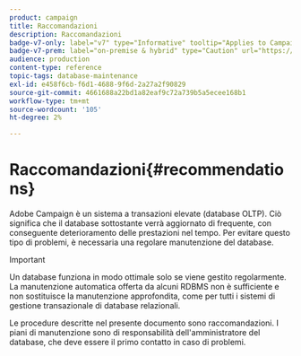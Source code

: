 ```yaml
---
product: campaign
title: Raccomandazioni
description: Raccomandazioni
badge-v7-only: label="v7" type="Informative" tooltip="Applies to Campaign Classic v7 only"
badge-v7-prem: label="on-premise & hybrid" type="Caution" url="https://experienceleague.adobe.com/docs/campaign-classic/using/installing-campaign-classic/architecture-and-hosting-models/hosting-models-lp/hosting-models.html" tooltip="Applies to on-premise and hybrid deployments only"
audience: production
content-type: reference
topic-tags: database-maintenance
exl-id: e458f6cb-f6d1-4688-9f6d-2a27a2f90829
source-git-commit: 4661688a22bd1a82eaf9c72a739b5a5ecee168b1
workflow-type: tm+mt
source-wordcount: '105'
ht-degree: 2%

---
```


# Raccomandazioni{#recommendations}



Adobe Campaign è un sistema a transazioni elevate (database OLTP). Ciò significa che il database sottostante verrà aggiornato di frequente, con conseguente deterioramento delle prestazioni nel tempo. Per evitare questo tipo di problemi, è necessaria una regolare manutenzione del database.

>[!IMPORTANT]
>
>Un database funziona in modo ottimale solo se viene gestito regolarmente. La manutenzione automatica offerta da alcuni RDBMS non è sufficiente e non sostituisce la manutenzione approfondita, come per tutti i sistemi di gestione transazionale di database relazionali.
>  
>Le procedure descritte nel presente documento sono raccomandazioni. I piani di manutenzione sono di responsabilità dell&#39;amministratore del database, che deve essere il primo contatto in caso di problemi.
